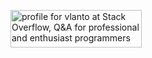 <a href="https://stackoverflow.com/users/22457958/vlanto"><img src="https://stackoverflow.com/users/flair/22457958.png?theme=dark" width="210" height="60" alt="profile for vlanto at Stack Overflow, Q&amp;A for professional and enthusiast programmers" title="profile for vlanto at Stack Overflow, Q&amp;A for professional and enthusiast programmers"></a>
<!--
**vlantonakos/vlantonakos** is a ✨ _special_ ✨ repository because its `README.md` (this file) appears on your GitHub profile.

Here are some ideas to get you started:

- 🔭 I’m currently working on ...
- 🌱 I’m currently learning ...
- 👯 I’m looking to collaborate on ...
- 🤔 I’m looking for help with ...
- 💬 Ask me about ...
- 📫 How to reach me: ...
- 😄 Pronouns: ...
- ⚡ Fun fact: ...
-->
